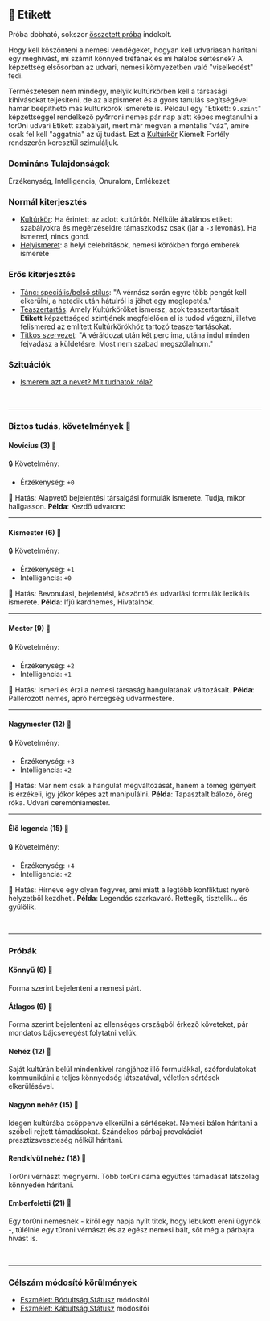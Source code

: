 ## 🔵 Etikett

Próba dobható, sokszor [összetett próba](../030_06_01_kepzettsegproba.md#összetett-képzettségpróba-másodlagos-próbadobások) indokolt.

Hogy kell köszönteni a nemesi vendégeket, hogyan kell udvariasan hárítani egy meghívást, mi számít könnyed tréfának és mi halálos sértésnek? A képzettség elsősorban az udvari, nemesi környezetben való "viselkedést" fedi.

Természetesen nem mindegy, melyik kultúrkörben kell a társasági kihívásokat teljesíteni, de az alapismeret és a gyors tanulás segítségével hamar beépíthető más kultúrkörök ismerete is. Például egy "Etikett: `9.szint`" képzettséggel rendelkező py4rroni nemes pár nap alatt képes megtanulni a tor0ni udvari Etikett szabályait, mert már megvan a mentális "váz", amire csak fel kell "aggatnia" az új tudást. Ezt a [Kultúrkör](../fortelyok.kiemelt/kulturkor.md) Kiemelt Fortély rendszerén keresztül szimuláljuk.

### Domináns Tulajdonságok

Érzékenység, Intelligencia, Önuralom, Emlékezet

### Normál kiterjesztés

- [Kultúrkör](../fortelyok.kiemelt/kulturkor.md): Ha érintett az adott kultúrkör. Nélküle általános etikett szabályokra és megérzéseidre támaszkodsz csak (jár a `-3` levonás). Ha ismered, nincs gond.
- [Helyismeret](../fortelyok.kiemelt/helyismeret.md): a helyi celebritások, nemesi körökben forgó emberek ismerete

### Erős kiterjesztés

- [Tánc: speciális/belső stílus](../fortelyok.szabad/tanc_belso_stilus.md): "A vérnász során egyre több pengét kell elkerülni, a hetedik után hátulról is jöhet egy meglepetés."
- [Teaszertartás](../fortelyok.szabad/teaszertartas.md): Amely Kultúrköröket ismersz, azok teaszertartásait **Etikett** képzettséged szintjének megfelelően el is tudod végezni, illetve felismered az említett Kultúrkörökhöz tartozó teaszertartásokat.
- [Titkos szervezet](../fortelyok.szabad/titkos_szervezet.md):  "A véráldozat után két perc ima, utána indul minden fejvadász a küldetésre. Most nem szabad megszólalnom."

### Szituációk

- [Ismerem azt a nevet? Mit tudhatok róla?](../szituaciok/ismerem_mit_tudhatok_rola.md)

<br />

---
### Biztos tudás, követelmények 📖

#### Novícius (3) 📖

🔒 Követelmény:
- Érzékenység: `+0`

🌟 Hatás: Alapvető bejelentési társalgási formulák ismerete. Tudja, mikor hallgasson. **Példa**: Kezdő udvaronc

---
#### Kismester (6) 📖

🔒 Követelmény:
- Érzékenység: `+1`
- Intelligencia: `+0`

🌟 Hatás: Bevonulási, bejelentési, köszöntő és udvarlási formulák lexikális ismerete. **Példa**: Ifjú kardnemes, Hivatalnok.

---
#### Mester (9) 📖

🔒 Követelmény:
- Érzékenység: `+2`
- Intelligencia: `+1`

🌟 Hatás: Ismeri és érzi a nemesi társaság hangulatának változásait. **Példa**: Pallérozott nemes, apró hercegség udvarmestere.

---
#### Nagymester (12) 📖

🔒 Követelmény:
- Érzékenység: `+3`
- Intelligencia: `+2`

🌟 Hatás: Már nem csak a hangulat megváltozását, hanem a tömeg igényeit is érzékeli, így  jókor képes azt manipulálni. **Példa**: Tapasztalt bálozó, öreg róka. Udvari ceremóniamester.

---
#### Élő legenda (15) 📖

🔒 Követelmény:
- Érzékenység: `+4`
- Intelligencia: `+2`

🌟 Hatás: Hírneve egy olyan fegyver, ami miatt a legtöbb konfliktust nyerő helyzetből kezdheti.  **Példa**: Legendás szarkavaró. Rettegik, tisztelik... és gyűlölik.

<br />

---
### Próbák

#### Könnyű (6) 🎲 

Forma szerint bejelenteni a nemesi párt.

#### Átlagos (9) 🎲 

Forma szerint bejelenteni az ellenséges országból érkező követeket, pár mondatos bájcsevegést folytatni velük.

#### Nehéz (12) 🎲 

Saját kultúrán belül mindenkivel rangjához illő formulákkal, szófordulatokat kommunikálni a teljes könnyedség látszatával, véletlen sértések elkerülésével.

#### Nagyon nehéz (15) 🎲 

Idegen kultúrába csöppenve elkerülni a sértéseket. Nemesi bálon hárítani a szóbeli rejtett  támadásokat. Szándékos párbaj provokációt presztízsveszteség nélkül hárítani.

#### Rendkívül nehéz (18) 🎲 

Tor0ni vérnászt megnyerni. Több tor0ni dáma együttes támadását látszólag könnyedén hárítani.

#### Emberfeletti (21) 🎲 

Egy tor0ni nemesnek - kiről egy napja nyílt titok, hogy lebukott ereni ügynök -, túlélnie egy t0roni vérnászt és az egész nemesi bált, sőt még a párbajra hívást is.

<br />

---
### Célszám módosító körülmények

- [Eszmélet: Bódultság Státusz](../082_statuszok.md#%EF%B8%8F-eszm%C3%A9let-1-b%C3%B3dults%C3%A1g) módosítói
- [Eszmélet: Kábultság Státusz](../082_statuszok.md#%EF%B8%8F-eszm%C3%A9let-2-k%C3%A1bults%C3%A1g) módosítói

